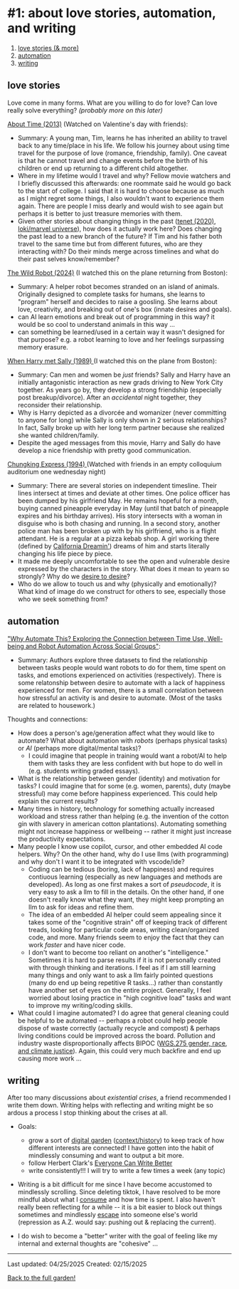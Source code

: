 # #1: about love stories, automation, and writing 
1. [love stories (& more)](#love-stories)
2. [automation](#automation)
3. [writing](#writing)

## love stories

Love come in many forms. What are you willing to do for love? Can love really solve everything? *(probably more on this later)*

[About Time (2013)](https://en.wikipedia.org/wiki/About_Time_(2013_film)) (Watched on Valentine's day with friends): 
* Summary: A young man, Tim, learns he has inherited an ability to travel back to any time/place in his life. We follow his journey about using time travel for the purpose of love (romance, friendship, family). One caveat is that he cannot travel and change events before the birth of his children or end up returning to a different child altogether. 
* Where in my lifetime would I travel and why? Fellow movie watchers and I briefly discussed this afterwards: one roommate said he would go back to the start of college. I said that it is hard to choose because as much as I might regret some things, I also wouldn't want to experience them again. There are people I miss dearly and would wish to see again but perhaps it is better to just treasure memories with them. 
* Given other stories about changing things in the past ([tenet (2020)](https://en.wikipedia.org/wiki/Tenet_(film)), [loki/marvel universe](https://en.wikipedia.org/wiki/Loki_(TV_series))), how does it actually work here? Does changing the past lead to a new branch of the future? If Tim and his father both travel to the same time but from different futures, who are they interacting with? Do their minds merge across timelines and what do their past selves know/remember? 

[The Wild Robot (2024)](https://en.wikipedia.org/wiki/The_Wild_Robot) (I watched this on the plane returning from Boston): 
* Summary: A helper robot becomes stranded on an island of animals. Originally designed to complete tasks for humans, she learns to "program" herself and decides to raise a goosling. She learns about love, creativity, and breaking out of one's box (innate desires and goals). 
* can AI learn emotions and break out of programming in this way? it would be so cool to understand animals in this way ... 
* can something be learned/used in a certain way it wasn't designed for that purpose? e.g. a robot learning to love and her feelings surpassing memory erasure. 

[When Harry met Sally (1989) ](https://en.wikipedia.org/wiki/When_Harry_Met_Sally...)(I watched this on the plane from Boston): 
* Summary: Can men and women be *just* friends? Sally and Harry have an initially antagonistic interaction as new grads driving to New York City together. As years go by, they develop a strong friendship (especially post breakup/divorce). After an *accidental* night together, they reconsider their relationship. 
* Why is Harry depicted as a divorcée and womanizer (never committing to anyone for long) while Sally is only shown in 2 serious relationships? In fact, Sally broke up with her long term partner because she realized she wanted children/family. 
* Despite the aged messages from this movie, Harry and Sally do have develop a nice friendship with pretty good communication.

<!-- [10 Things I Hate About You](https://en.wikipedia.org/wiki/10_Things_I_Hate_About_You) -->

<!-- [Grease](https://en.wikipedia.org/wiki/Grease_(film)) -->

[Chungking Express (1994) ](https://en.wikipedia.org/wiki/Chungking_Express)(Watched with friends in an empty colloquium auditorium one wednesday night)
* Summary: There are several stories on independent timesline. Their lines intersect at times and deviate at other times. One police officer has been dumped by his girlfriend May. He remains hopeful for a month, buying canned pineapple everyday in May (until that batch of pineapple expires and his birthday arrives). His story intersects with a woman in disguise who is both chasing and running. In a second story, another police man has been broken up with by his girlfriend, who is a flight attendant. He is a regular at a pizza kebab shop. A girl working there (defined by [California Dreamin'](https://www.youtube.com/watch?v=G6TyH-dQUV0)) dreams of him and starts literally changing his life piece by piece. 
* It made me deeply uncomfortable to see the open and vulnerable desire expressed by the characters in the story. What does it mean to yearn so strongly? Why do we [desire to desire](https://www.youtube.com/watch?v=8irwma2-504)? 
* Who do we allow to touch us and why (physically and emotionally)? What kind of image do we construct for others to see, especially those who we seek something from?

## automation
["Why Automate This? Exploring the Connection between Time Use, Well-being and Robot Automation Across Social Groups"](https://hri1260.github.io/why-automate-this/):
* Summary: Authors explore three datasets to find the relationship between tasks people would want robots to do for them, time spent on tasks, and emotions experienced on activities (respectively). There is some relatonship between desire to automate with a lack of happiness experienced for men. For women, there is a small correlation between how stressful an activity is and desire to automate. (Most of the tasks are related to housework.)

Thoughts and connections: 
* How does a person's age/generation affect what they would like to automate? What about automation with *robots* (perhaps physical tasks) or *AI* (perhaps more digital/mental tasks)? 
    * I could imagine that people in training would want a robot/AI to help them with tasks they are less confident with but hope to do well in (e.g. students writing graded essays). 
* What is the relationship between gender (identity) and motivation for tasks? I could imagine that for some (e.g. women, parents), duty (maybe stressful) may come before happiness experienced. This could help explain the current results? 
* Many times in history, technology for something actually increased workload and stress rather than helping (e.g. the invention of the cotton gin with slavery in american cotton plantations). Automating something might not increase happiness or wellbeing -- rather it might just increase the productivity expectations. 
* Many people I know use copilot, cursor, and other embedded AI code helpers. Why? On the other hand, why do I use llms (with programming) and why don't I want it to be integrated with vscode/ide? 
    * Coding can be tedious (boring, lack of happiness) and requires contiuous learning (especially as new languages and methods are developed). As long as one first makes a sort of *pseudocode*, it is very easy to ask a llm to fill in the details. On the other hand, if one doesn't really know what they want, they might keep prompting an llm to ask for ideas and refine them. 
    * The idea of an embedded AI helper could seem appealing since it takes some of the "cognitive strain" off of keeping track of different treads, looking for particular code areas, writing clean/organized code, and more. Many friends seem to enjoy the fact that they can work *faster* and have nicer code. 
    * I don't want to become too reliant on another's "intelligence." Sometimes it is hard to parse results if it is not personally created with through thinking and iterations. I feel as if I am still learning many things and only want to ask a llm fairly pointed questions (many do end up being repetitive R tasks...) rather than constantly have another set of eyes on the entire project. Generally, I feel worried about losing practice in "high cognitive load" tasks and want to improve my writing/coding skills. 
* What could I imagine automated? I do agree that general cleaning could be helpful to be automated -- perhaps a robot could help people dispose of waste correctly (actually recycle and compost) & perhaps living conditions could be improved across the board. Pollution and industry waste disproportionally affects BIPOC ([WGS.275 gender, race, and climate justice](https://wgs.mit.edu/spring2022/wgs275)). Again, this could very much backfire and end up causing more work ...

## writing

After too many discussions about *existential crises*, a friend recommended I write them down. Writing helps with reflecting and writing might be so ardous a process I stop thinking about the crises at all. 

* Goals: 
    * grow a sort of [digital garden](https://www.youtube.com/watch?v=0tY7Z53QJo8) ([context/history](https://maggieappleton.com/garden-history/)) to keep track of how different interests are connected! I have gotten into the habit of mindlessly consuming and want to output a bit more. 
    * follow Herbert Clark's [Everyone Can Write Better](https://www.lri.fr/~anab/teaching/CareerSeminar/Clark.pdf)
    * write consistently!!! I will try to write a few times a week (any topic)

* Writing is a bit difficult for me since I have become accustomed to mindlessly scrolling. Since deleting tiktok, I have resolved to be more mindful about what I [consume](https://substack.com/@sashachapin/p-153817117) and how time is spent. I also haven't really been reflecting for a while -- it is a bit easier to block out things sometimes and mindlessly [escape](https://www.personalcanon.com/p/dont-deceive-yourself) into someone else's world (repression as A.Z. would say: pushing out & replacing the current). 
* I do wish to become a "better" writer with the goal of feeling like my internal and external thoughts are "cohesive" ... 

------------
Last updated: 04/25/2025
Created: 02/15/2025

[Back to the full garden!](./index.md)